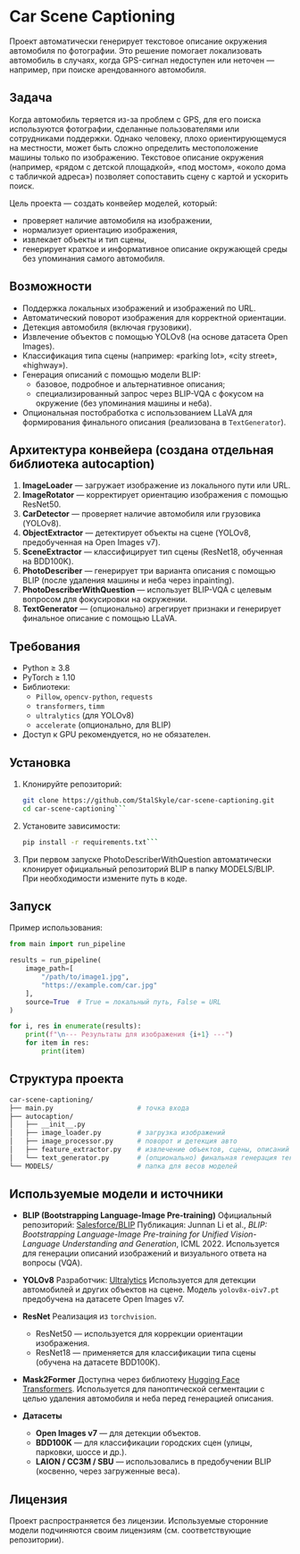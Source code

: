 # Car Scene Captioning

Проект автоматически генерирует текстовое описание окружения автомобиля по фотографии. Это решение помогает локализовать автомобиль в случаях, когда GPS-сигнал недоступен или неточен — например, при поиске арендованного автомобиля.

## Задача

Когда автомобиль теряется из-за проблем с GPS, для его поиска используются фотографии, сделанные пользователями или сотрудниками поддержки. Однако человеку, плохо ориентирующемуся на местности, может быть сложно определить местоположение машины только по изображению. Текстовое описание окружения (например, «рядом с детской площадкой», «под мостом», «около дома с табличкой адреса») позволяет сопоставить сцену с картой и ускорить поиск.

Цель проекта — создать конвейер моделей, который:
- проверяет наличие автомобиля на изображении,
- нормализует ориентацию изображения,
- извлекает объекты и тип сцены,
- генерирует краткое и информативное описание окружающей среды без упоминания самого автомобиля.

## Возможности

- Поддержка локальных изображений и изображений по URL.
- Автоматический поворот изображения для корректной ориентации.
- Детекция автомобиля (включая грузовики).
- Извлечение объектов с помощью YOLOv8 (на основе датасета Open Images).
- Классификация типа сцены (например: «parking lot», «city street», «highway»).
- Генерация описаний с помощью модели BLIP:
  - базовое, подробное и альтернативное описания;
  - специализированный запрос через BLIP-VQA с фокусом на окружение (без упоминания машины и неба).
- Опциональная постобработка с использованием LLaVA для формирования финального описания (реализована в `TextGenerator`).

## Архитектура конвейера (создана отдельная библиотека autocaption)

1. **ImageLoader** — загружает изображение из локального пути или URL.
2. **ImageRotator** — корректирует ориентацию изображения с помощью ResNet50.
3. **CarDetector** — проверяет наличие автомобиля или грузовика (YOLOv8).
4. **ObjectExtractor** — детектирует объекты на сцене (YOLOv8, предобученная на Open Images v7).
5. **SceneExtractor** — классифицирует тип сцены (ResNet18, обученная на BDD100K).
6. **PhotoDescriber** — генерирует три варианта описания с помощью BLIP (после удаления машины и неба через inpainting).
7. **PhotoDescriberWithQuestion** — использует BLIP-VQA с целевым вопросом для фокусировки на окружении.
8. **TextGenerator** — (опционально) агрегирует признаки и генерирует финальное описание с помощью LLaVA.

## Требования

- Python ≥ 3.8
- PyTorch ≥ 1.10
- Библиотеки:
  - `Pillow`, `opencv-python`, `requests`
  - `transformers`, `timm`
  - `ultralytics` (для YOLOv8)
  - `accelerate` (опционально, для BLIP)
- Доступ к GPU рекомендуется, но не обязателен.

## Установка

1. Клонируйте репозиторий:
   ```bash
   git clone https://github.com/StalSkyle/car-scene-captioning.git
   cd car-scene-captioning```

2. Установите зависимости:
    ```bash
    pip install -r requirements.txt```

3. При первом запуске PhotoDescriberWithQuestion автоматически клонирует официальный репозиторий BLIP в папку MODELS/BLIP. При необходимости измените путь в коде.

## Запуск

Пример использования:

```python
from main import run_pipeline

results = run_pipeline(
    image_path=[
        "/path/to/image1.jpg",
        "https://example.com/car.jpg"
    ],
    source=True  # True = локальный путь, False = URL
)

for i, res in enumerate(results):
    print(f"\n--- Результаты для изображения {i+1} ---")
    for item in res:
        print(item)
```

## Структура проекта
```bash
car-scene-captioning/
├── main.py                     # точка входа
├── autocaption/
│   ├── __init__.py
│   ├── image_loader.py         # загрузка изображений
│   ├── image_processor.py      # поворот и детекция авто
│   ├── feature_extractor.py    # извлечение объектов, сцены, описаний
│   └── text_generator.py       # (опционально) финальная генерация текста
└── MODELS/                     # папка для весов моделей
```

## Используемые модели и источники

- **BLIP (Bootstrapping Language-Image Pre-training)**
  Официальный репозиторий: [Salesforce/BLIP](https://github.com/salesforce/BLIP)
  Публикация: Junnan Li et al., *BLIP: Bootstrapping Language-Image Pre-training for Unified Vision-Language Understanding and Generation*, ICML 2022.
  Используется для генерации описаний изображений и визуального ответа на вопросы (VQA).

- **YOLOv8**
  Разработчик: [Ultralytics](https://github.com/ultralytics/ultralytics)
  Используется для детекции автомобилей и других объектов на сцене. Модель `yolov8x-oiv7.pt` предобучена на датасете Open Images v7.

- **ResNet**
  Реализация из `torchvision`.
  - ResNet50 — используется для коррекции ориентации изображения.
  - ResNet18 — применяется для классификации типа сцены (обучена на датасете BDD100K).

- **Mask2Former**
  Доступна через библиотеку [Hugging Face Transformers](https://huggingface.co/docs/transformers/model_doc/mask2former).
  Используется для паноптической сегментации с целью удаления автомобиля и неба перед генерацией описания.

- **Датасеты**
  - **Open Images v7** — для детекции объектов.
  - **BDD100K** — для классификации городских сцен (улицы, парковки, шоссе и др.).
  - **LAION / CC3M / SBU** — использовались в предобучении BLIP (косвенно, через загруженные веса).

## Лицензия
Проект распространяется без лицензии. Используемые сторонние модели подчиняются своим лицензиям (см. соответствующие репозитории).
